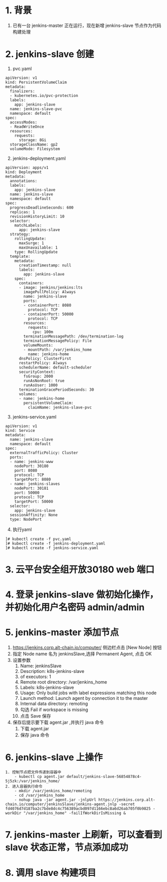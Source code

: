 # 1. 背景
1. 已有一台 jenkins-master 正在运行，现在新增 jenkins-slave 节点作为代码构建处理
# 2. jenkins-slave 创建
1. pvc.yaml
```
apiVersion: v1
kind: PersistentVolumeClaim
metadata:
  finalizers:
  - kubernetes.io/pvc-protection
  labels:
    app: jenkins-slave
  name: jenkins-slave-pvc
  namespace: default
spec:
  accessModes:
  - ReadWriteOnce
  resources:
    requests:
      storage: 8Gi
  storageClassName: gp2
  volumeMode: Filesystem
```
2. jenkins-deployment.yaml
```
apiVersion: apps/v1
kind: Deployment
metadata:
  annotations:
  labels:
    app: jenkins-slave
  name: jenkins-slave
  namespace: default
spec:
  progressDeadlineSeconds: 600
  replicas: 1
  revisionHistoryLimit: 10
  selector:
    matchLabels:
      app: jenkins-slave
  strategy:
    rollingUpdate:
      maxSurge: 1
      maxUnavailable: 1
    type: RollingUpdate
  template:
    metadata:
      creationTimestamp: null
      labels:
        app: jenkins-slave
    spec:
      containers:
      - image: jenkins/jenkins:lts
        imagePullPolicy: Always
        name: jenkins-slave
        ports:
        - containerPort: 8080
          protocol: TCP
        - containerPort: 50000
          protocol: TCP
        resources:
          requests:
            cpu: 100m
        terminationMessagePath: /dev/termination-log
        terminationMessagePolicy: File
        volumeMounts:
        - mountPath: /var/jenkins_home
          name: jenkins-home
      dnsPolicy: ClusterFirst
      restartPolicy: Always
      schedulerName: default-scheduler
      securityContext:
        fsGroup: 2000
        runAsNonRoot: true
        runAsUser: 1000
      terminationGracePeriodSeconds: 30
      volumes:
      - name: jenkins-home
        persistentVolumeClaim:
          claimName: jenkins-slave-pvc
```
3. jenkins-service.yaml
```
apiVersion: v1
kind: Service
metadata:
  name: jenkins-slave
  namespace: default
spec:
  externalTrafficPolicy: Cluster
  ports:
  - name: jenkins-www
    nodePort: 30180
    port: 8080
    protocol: TCP
    targetPort: 8080
  - name: jenkins-slaves
    nodePort: 30181
    port: 50000
    protocol: TCP
    targetPort: 50000
  selector:
    app: jenkins-slave
  sessionAffinity: None
  type: NodePort
```
4. 执行yaml
```
]# kubectl create -f pvc.yaml
]# kubectl create -f jenkins-deployment.yaml
]# kubectl create -f jenkins-service.yaml
```
# 3. 云平台安全组开放30180 web 端口
# 4. 登录 jenkins-slave 做初始化操作，并初始化用户名密码 admin/admin
# 5. jenkins-master 添加节点
1. https://jenkins.corp.alt-chain.io/computer/ 侧边栏点击 [New Node] 按钮
2. 指定 Node name 名为 jenkinsSlave,选择 Permanent Agent, 点击 OK
3. 设置参数
    1. Name: jenkinsSlave
    2. Description: k8s-jenkins-slave
    3. of executors: 1
    4. Remote root directory: /var/jenkins_home
    5. Labels: k8s-jenkins-slave
    6. Usage: Only build jobs with label expressions matching this node
    7. Launch method: Launch agent by connection it to the master
    8. Internal data directory: remoting
    9. 勾选 Fail if workspace is missing
    10. 点击 Save 保存
4. 保存后提示要下载 agent.jar ,并执行 java 命令
    1. 下载 agent.jar 
    2. 保存 java 命令
# 6. jenkins-slave 上操作
    1. 控制节点把文件传递到容器中
        - kubectl cp agent.jar default/jenkins-slave-56854878c4-5j5zk:/var/jenkins_home/
    2. 进入容器执行命令
        - mkdir /var/jenkins_home/remoting
        - cd /var/jenkins_home
        - nohup java -jar agent.jar -jnlpUrl https://jenkins.corp.alt-chain.io/computer/jenkinsSlave/jenkins-agent.jnlp -secret fd4076d7d187ba2c7bde8dc4c756389acbd097d1166ebc8a6d26ab705f0b9825 -workDir "/var/jenkins_home" -failIfWorkDirIsMissing &
# 7. jenkins-master 上刷新，可以查看到 slave 状态正常，节点添加成功
# 8. 调用 slave 构建项目




